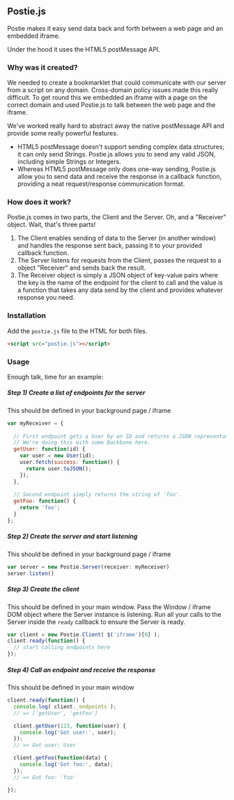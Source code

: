 ## Postie.js

Postie makes it easy send data back and forth between a web page and an embedded iframe.

Under the hood it uses the HTML5 postMessage API.

### Why was it created?

We needed to create a bookmarklet that could communicate with our server from a script on any domain. Cross-domain policy issues made this really difficult.
To get round this we embedded an iframe with a page on the correct domain and used Postie.js to talk between the web page and the iframe.

We've worked really hard to abstract away the native postMessage API and provide some really powerful features.

* HTML5 postMessage doesn't support sending complex data structures; it can only send Strings. Postie.js allows you to send any valid JSON, including simple Strings or Integers.
* Whereas HTML5 postMessage only does one-way sending, Postie.js allow you to send data and receive the response in a callback function, providing a neat request/response communication format.

### How does it work?

Postie.js comes in two parts, the Client and the Server. Oh, and a "Receiver" object. Wait, that's three parts!

1. The Client enables sending of data to the Server (in another window) and handles the response sent back, passing it to your provided callback function.
2. The Server listens for requests from the Client, passes the request to a object "Receiver" and sends back the result.
3. The Receiver object is simply a JSON object of key-value pairs where the key is the name of the endpoint for the client to call and the value is a function that takes any data send by the client and provides whatever response you need.

### Installation

Add the `postie.js` file to the HTML for both files.

```html
<script src="postie.js"></script>
```

### Usage

Enough talk, time for an example:

##### Step 1) Create a list of endpoints for the server

This should be defined in your background page / iframe

```javascript
var myReceiver = {
  
  // First endpoint gets a User by an ID and returns a JSON representation of it.
  // We're doing this with some Backbone here.
  getUser: function(id) {
    var user = new User(id);
    user.fetch(success: function() {
      return user.toJSON();
    });
  },
  
  // Second endpoint simply returns the string of 'foo'.
  getFoo: function() {
    return 'foo';
  }
};
```

##### Step 2) Create the server and start listening

This should be defined in your background page / iframe

```javascript
var server = new Postie.Server(receiver: myReceiver)
server.listen()
```

##### Step 3) Create the client

This should be defined in your main window. Pass the Window / iframe DOM object where the Server instance is listening.
Run all your calls to the Server inside the `ready` callback to ensure the Server is ready.

```javascript
var client = new Postie.Client( $('iframe')[0] );
client.ready(function() {
  // start calling endpoints here
});
```

##### Step 4) Call an endpoint and receive the response

This should be defined in your main window

```javascript
client.ready(function() {
  console.log( client._endpoints );
  // => ['getUser', 'getFoo']

  client.getUser(123, function(user) {
    console.log('Got user:', user);
  });
  // => Got user: User

  client.getFoo(function(data) {
    console.log('Got foo:', data);
  });
  // => Got foo: 'foo'

});
```
